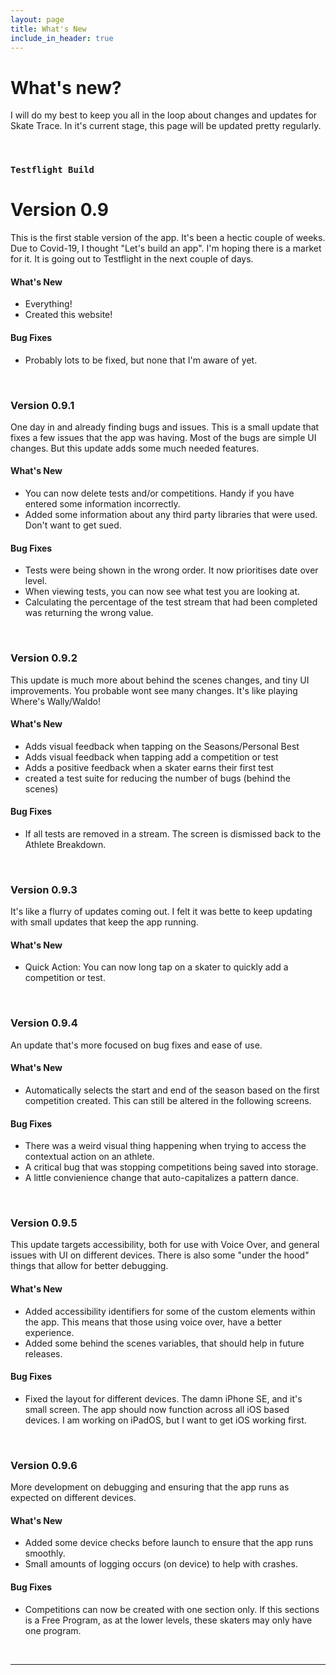 ```yaml
---
layout: page
title: What's New
include_in_header: true
---
```


# What's new?
I will do my best to keep you all in the loop about changes and updates for Skate Trace. In it's current stage, this page will be updated pretty regularly.

<br>

### `Testflight Build`
# **Version 0.9**
This is the first stable version of the app. It's been a hectic couple of weeks. Due to Covid-19, I thought "Let's build an app". I'm hoping there is a market for it. It is going out to Testflight in the next couple of days. 

#### What's New
- Everything!
- Created this website!

#### Bug Fixes
- Probably lots to be fixed, but none that I'm aware of yet.

<br>

### **Version 0.9.1**
One day in and already finding bugs and issues. This is a small update that fixes a few issues that the app was having. Most of the bugs are simple UI changes. But this update adds some much needed features.

#### What's New
- You can now delete tests and/or competitions. Handy if you have entered some information incorrectly.
- Added some information about any third party libraries that were used. Don't want to get sued.

#### Bug Fixes
- Tests were being shown in the wrong order. It now prioritises date over level.
- When viewing tests, you can now see what test you are looking at.
- Calculating the percentage of the test stream that had been completed was returning the wrong value.

<br>

### **Version 0.9.2**
This update is much more about behind the scenes changes, and tiny UI improvements. You probable wont see many changes. It's like playing Where's Wally/Waldo!

#### What's New
- Adds visual feedback when tapping on the Seasons/Personal Best
- Adds visual feedback when tapping add a competition or test
- Adds a positive feedback when a skater earns their first test
- created a test suite for reducing the number of bugs (behind the scenes)

#### Bug Fixes
- If all tests are removed in a stream. The screen is dismissed back to the Athlete Breakdown.

<br>

### **Version 0.9.3**
It's like a flurry of updates coming out. I felt it was bette to keep updating with small updates that keep the app running.

#### What's New
- Quick Action: You can now long tap on a skater to quickly add a competition or test.

<br>

### **Version 0.9.4**
An update that's more focused on bug fixes and ease of use.

#### What's New
- Automatically selects the start and end of the season based on the first competition created. This can still be altered in the following screens.

#### Bug Fixes
- There was a weird visual thing happening when trying to access the contextual action on an athlete.
- A critical bug that was stopping competitions being saved into storage.
- A little convienience change that auto-capitalizes a pattern dance.


<br>

### **Version 0.9.5**
This update targets accessibility, both for use with Voice Over, and general issues with UI on different devices. There is also some "under the hood" things that allow for better debugging.

#### What's New
- Added accessibility identifiers for some of the custom elements within the app. This means that those using voice over, have a better experience.
- Added some behind the scenes variables, that should help in future releases.

#### Bug Fixes
- Fixed the layout for different devices. The damn iPhone SE, and it's small screen. The app should now function across all iOS based devices. I am working on iPadOS, but I want to get iOS working first.


<br>

### **Version 0.9.6**
More development on debugging and ensuring that the app runs as expected on different devices.

#### What's New
- Added some device checks before launch to ensure that the app runs smoothly.
- Small amounts of logging occurs (on device) to help with crashes. 

#### Bug Fixes
- Competitions can now be created with one section only. If this sections is a Free Program, as at the lower levels, these skaters may only have one program.


<br>
 
 ________

<br>
